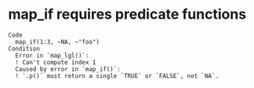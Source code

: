 # map_if requires predicate functions

    Code
      map_if(1:3, ~NA, ~"foo")
    Condition
      Error in `map_lgl()`:
      ! Can't compute index 1
      Caused by error in `map_if()`:
      ! `.p()` must return a single `TRUE` or `FALSE`, not `NA`.

